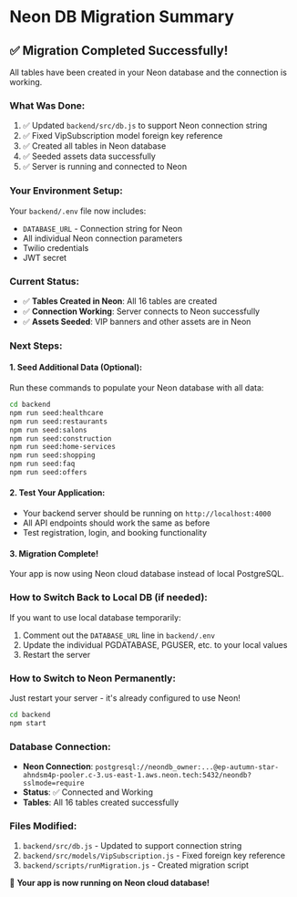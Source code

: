 # Neon DB Migration Summary

## ✅ Migration Completed Successfully!

All tables have been created in your Neon database and the connection is working.

### What Was Done:
1. ✅ Updated `backend/src/db.js` to support Neon connection string
2. ✅ Fixed VipSubscription model foreign key reference
3. ✅ Created all tables in Neon database
4. ✅ Seeded assets data successfully
5. ✅ Server is running and connected to Neon

### Your Environment Setup:
Your `backend/.env` file now includes:
- `DATABASE_URL` - Connection string for Neon
- All individual Neon connection parameters
- Twilio credentials
- JWT secret

### Current Status:
- ✅ **Tables Created in Neon**: All 16 tables are created
- ✅ **Connection Working**: Server connects to Neon successfully
- ✅ **Assets Seeded**: VIP banners and other assets are in Neon

### Next Steps:

#### 1. Seed Additional Data (Optional):
Run these commands to populate your Neon database with all data:

```bash
cd backend
npm run seed:healthcare
npm run seed:restaurants
npm run seed:salons
npm run seed:construction
npm run seed:home-services
npm run seed:shopping
npm run seed:faq
npm run seed:offers
```

#### 2. Test Your Application:
- Your backend server should be running on `http://localhost:4000`
- All API endpoints should work the same as before
- Test registration, login, and booking functionality

#### 3. Migration Complete!
Your app is now using Neon cloud database instead of local PostgreSQL.

### How to Switch Back to Local DB (if needed):
If you want to use local database temporarily:
1. Comment out the `DATABASE_URL` line in `backend/.env`
2. Update the individual PGDATABASE, PGUSER, etc. to your local values
3. Restart the server

### How to Switch to Neon Permanently:
Just restart your server - it's already configured to use Neon!

```bash
cd backend
npm start
```

### Database Connection:
- **Neon Connection**: `postgresql://neondb_owner:...@ep-autumn-star-ahndsm4p-pooler.c-3.us-east-1.aws.neon.tech:5432/neondb?sslmode=require`
- **Status**: ✅ Connected and Working
- **Tables**: All 16 tables created successfully

### Files Modified:
1. `backend/src/db.js` - Updated to support connection string
2. `backend/src/models/VipSubscription.js` - Fixed foreign key reference
3. `backend/scripts/runMigration.js` - Created migration script

🎉 **Your app is now running on Neon cloud database!**

